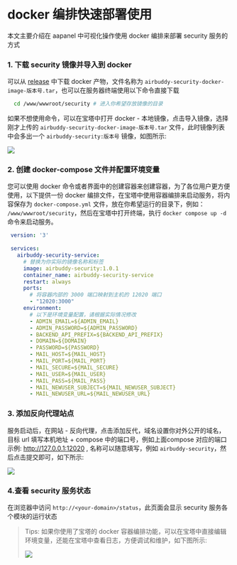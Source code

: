 # docker 编排快速部署使用

本文主要介绍在 aapanel 中可视化操作使用 docker 编排来部署 security 服务的方式

### 1. 下载 security 镜像并导入到 docker

可以从 [release](https://github.com/dc8683/v2board-service-security/releases) 中下载 docker 产物，文件名称为 `airbuddy-security-docker-image-版本号.tar`，也可以在服务器终端使用以下命令直接下载

```bash
  cd /www/wwwroot/security # 进入你希望存放镜像的目录
```


如果不想使用命令，可以在宝塔中打开 docker - 本地镜像，点击导入镜像，选择刚才上传的 `airbuddy-security-docker-image-版本号.tar` 文件，此时镜像列表中会多出一个 `airbuddy-security:版本号` 镜像，如图所示:

![](https://github.com/dc8683/picx-images-hosting/raw/master/docs/Clipboard---2025-06-17-16.34.38.2obsamib0p.webp)


### 2. 创建 docker-compose 文件并配置环境变量

您可以使用 docker 命令或者界面中的创建容器来创建容器，为了各位用户更方便使用，以下提供一份 docker 编排文件，在宝塔中使用容器编排来启动服务，将内容保存为 `docker-compose.yml` 文件，放在你希望运行的目录下，例如： `/www/wwwroot/security`，然后在宝塔中打开终端，执行 `docker compose up -d` 命令来启动服务。

```yaml
 version: '3'
 
 services:
   airbuddy-security-service:
     # 替换为你实际的镜像名称和标签
     image: airbuddy-security:1.0.1
     container_name: airbuddy-security-service
     restart: always
     ports:
       # 将容器内部的 3000 端口映射到主机的 12020 端口
       - "12020:3000"
     environment:
       # 以下是环境变量配置，请根据实际情况修改
       - ADMIN_EMAIL=${ADMIN_EMAIL}
       - ADMIN_PASSWORD=${ADMIN_PASSWORD}
       - BACKEND_API_PREFIX=${BACKEND_API_PREFIX}
       - DOMAIN=${DOMAIN}
       - PASSWORD=${PASSWORD}
       - MAIL_HOST=${MAIL_HOST}
       - MAIL_PORT=${MAIL_PORT}
       - MAIL_SECURE=${MAIL_SECURE}
       - MAIL_USER=${MAIL_USER}
       - MAIL_PASS=${MAIL_PASS}
       - MAIL_NEWUSER_SUBJECT=${MAIL_NEWUSER_SUBJECT}
       - MAIL_NEWUSER_URL=${MAIL_NEWUSER_URL}
 ```

### 3. 添加反向代理站点

服务启动后，在网站 - 反向代理，点击添加反代，域名设置你对外公开的域名，目标 url 填写本机地址 + compose 中的端口号，例如上面compose 对应的端口示例: http://127.0.0.1:12020 , 名称可以随意填写，例如 `airbuddy-security`，然后点击提交即可，如下所示:

![](https://github.com/dc8683/picx-images-hosting/raw/master/docs/fandai.4n7z15bffe.webp)

### 4.查看 security 服务状态

在浏览器中访问 `http://<your-domain>/status`，此页面会显示 security 服务各个模块的运行状态

> Tips: 如果你使用了宝塔的 docker 容器编排功能，可以在宝塔中直接编辑环境变量，还能在宝塔中查看日志，方便调试和维护，如下图所示:
>
> ![](https://github.com/dc8683/picx-images-hosting/raw/master/docs/Clipboard---2025-06-19-00.34.24.6pnrqx732d.webp)

